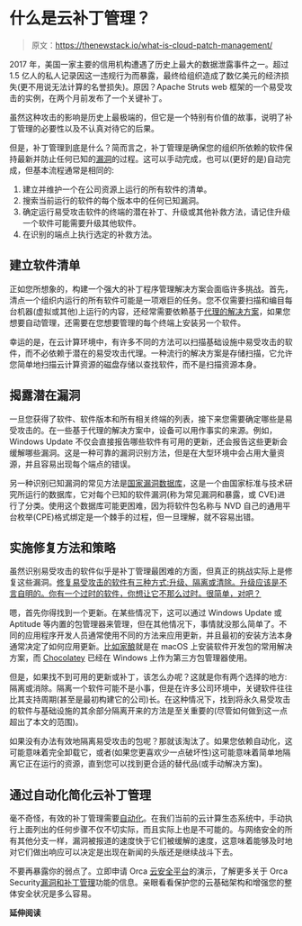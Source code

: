 # 什么是云补丁管理？

> 原文：<https://thenewstack.io/what-is-cloud-patch-management/>

2017 年，美国一家主要的信用机构遭遇了历史上最大的数据泄露事件之一。超过 1.5 亿人的私人记录因这一违规行为而暴露，最终给组织造成了数亿美元的经济损失(更不用说无法计算的名誉损失)。原因？Apache Struts web 框架的一个易受攻击的实例，在两个月前发布了一个关键补丁。

虽然这种攻击的影响是历史上最极端的，但它是一个特别有价值的故事，说明了补丁管理的必要性以及不认真对待它的后果。

但是，补丁管理到底是什么？简而言之，补丁管理是确保您的组织所依赖的软件保持最新并防止任何已知的[漏洞](https://orca.security/resources/blog/cloud-vulnerability-management-strategies/)的过程。这可以手动完成，也可以(更好的是)自动完成，但基本流程通常是相同的:

1.  建立并维护一个在公司资源上运行的所有软件的清单。
2.  搜索当前运行的软件的每个版本中的任何已知漏洞。
3.  确定运行易受攻击软件的终端的潜在补丁、升级或其他补救方法，请记住升级一个软件可能需要升级其他软件。
4.  在识别的端点上执行选定的补救方法。

## **建立软件清单**

正如您所想象的，构建一个强大的补丁程序管理解决方案会面临许多挑战。首先，清点一个组织内运行的所有软件可能是一项艰巨的任务。您不仅需要扫描和编目每台机器(虚拟或其他)上运行的内容，还经常需要依赖基于[代理的解决方案](https://orca.security/resources/blog/why-agent-based-security-fails/)，如果您想要自动管理，还需要在您想要管理的每个终端上安装另一个软件。

幸运的是，在云计算环境中，有许多不同的方法可以扫描基础设施中易受攻击的软件，而不必依赖于潜在的易受攻击代理。一种流行的解决方案是存储扫描，它允许您简单地扫描云计算资源的磁盘存储以查找软件，而不是扫描资源本身。

## **揭露潜在漏洞**

一旦您获得了软件、软件版本和所有相关终端的列表，接下来您需要确定哪些是易受攻击的。在一些基于代理的解决方案中，设备可以用作事实的来源。例如，Windows Update 不仅会直接报告哪些软件有可用的更新，还会报告这些更新会缓解哪些漏洞。这是一种可靠的漏洞识别方法，但是在大型环境中会占用大量资源，并且容易出现每个端点的错误。

另一种识别已知漏洞的常见方法是[国家漏洞数据库](https://nvd.nist.gov/)，这是一个由国家标准与技术研究所运行的数据库，它对每个已知的软件漏洞(称为常见漏洞和暴露，或 CVE)进行了分类。使用这个数据库可能更困难，因为将软件包名称与 NVD 自己的通用平台枚举(CPE)格式绑定是一个棘手的过程，但一旦理解，就不容易出错。

## **实施修复方法和策略**

虽然识别易受攻击的软件似乎是补丁管理最困难的方面，但真正的挑战实际上是修复这些漏洞。[修复易受攻击的软件有三种方式:升级、隔离或清除。升级应该是不言自明的。你有一个过时的软件，你想让它不那么过时。很简单，对吧？](https://orca.security/resources/blog/remediating-cloud-risks-using-gpt3/)

嗯，首先你得找到一个更新。在某些情况下，这可以通过 Windows Update 或 Aptitude 等内置的包管理器来管理，但在其他情况下，事情就没那么简单了。不同的应用程序开发人员通常使用不同的方法来应用更新，并且最初的安装方法本身通常决定了如何应用更新。[比如家酿](https://brew.sh/)就是在 macOS 上安装软件开发包的常用解决方案，而 [Chocolatey](https://chocolatey.org/) 已经在 Windows 上作为第三方包管理器使用。

但是，如果找不到可用的更新或补丁，该怎么办呢？这就是你有两个选择的地方:隔离或消除。隔离一个软件可能不是小事，但是在许多公司环境中，关键软件往往比其支持周期(甚至是最初构建它的公司)长。在这种情况下，找到将永久易受攻击的软件与基础设施的其余部分隔离开来的方法是至关重要的(尽管如何做到这一点超出了本文的范围)。

如果没有办法有效地隔离易受攻击的包呢？那就该淘汰了。如果您依赖自动化，这可能意味着完全卸载它，或者(如果您更喜欢少一点破坏性)这可能意味着简单地隔离它正在运行的资源，直到您可以找到更合适的替代品(或手动解决方案)。

## **通过自动化简化云补丁管理**

毫不奇怪，有效的补丁管理需要[自动化](https://orca.security/resources/blog/manage-security-risks-auto-remediation/)。在我们当前的云计算生态系统中，手动执行上面列出的任何步骤不仅不切实际，而且实际上也是不可能的。与网络安全的所有其他分支一样，漏洞被报道的速度快于它们被缓解的速度，这意味着能够及时地对它们做出响应可以决定是出现在新闻的头版还是继续战斗下去。

不要再暴露你的弱点了。立即申请 Orca [云安全平台](https://orca.security/platform/)的演示，了解更多关于 Orca Security[漏洞和补丁管理](https://orca.security/platform/vulnerability-management/)功能的信息。亲眼看看保护您的云基础架构和增强您的整体安全状况是多么容易。

**延伸阅读**

<svg xmlns:xlink="http://www.w3.org/1999/xlink" viewBox="0 0 68 31" version="1.1"><title>Group</title> <desc>Created with Sketch.</desc></svg>